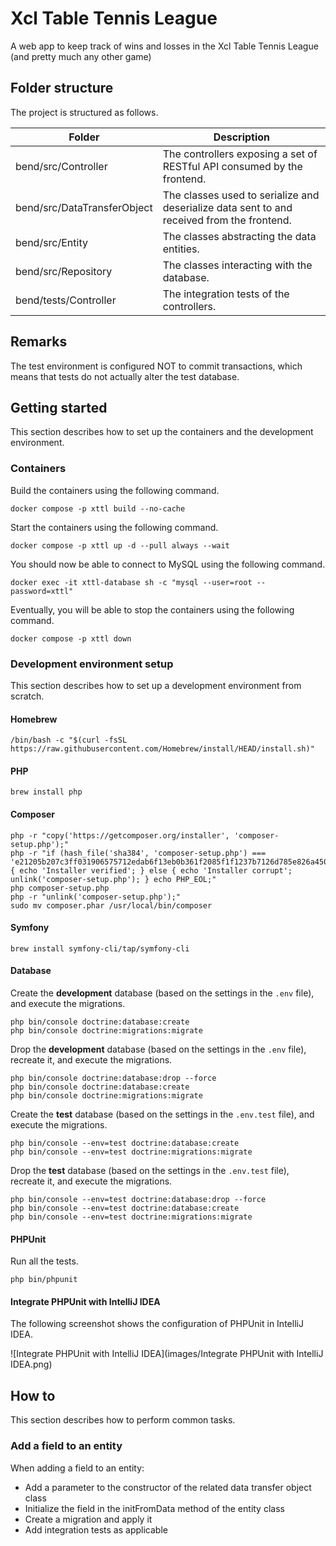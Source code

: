 # Xcl Table Tennis League

A web app to keep track of wins and losses in the Xcl Table Tennis League (and pretty much any other game)

## Folder structure

The project is structured as follows.

| Folder                      | Description                                                                                |
|-----------------------------|--------------------------------------------------------------------------------------------|
| bend/src/Controller         | The controllers exposing a set of RESTful API consumed by the frontend.                    |
| bend/src/DataTransferObject | The classes used to serialize and deserialize data sent to and received from the frontend. |
| bend/src/Entity             | The classes abstracting the data entities.                                                 |
| bend/src/Repository         | The classes interacting with the database.                                                 |
| bend/tests/Controller       | The integration tests of the controllers.                                                  |

## Remarks

The test environment is configured NOT to commit transactions, which means that tests do not actually alter the test database.

## Getting started

This section describes how to set up the containers and the development environment.

### Containers

Build the containers using the following command.

```
docker compose -p xttl build --no-cache
```

Start the containers using the following command.

```
docker compose -p xttl up -d --pull always --wait
```

You should now be able to connect to MySQL using the following command.

````
docker exec -it xttl-database sh -c "mysql --user=root --password=xttl"
````

Eventually, you will be able to stop the containers using the following command.

```
docker compose -p xttl down
```

### Development environment setup

This section describes how to set up a development environment from scratch.

#### Homebrew

```
/bin/bash -c "$(curl -fsSL https://raw.githubusercontent.com/Homebrew/install/HEAD/install.sh)"
```

#### PHP

```
brew install php
```

#### Composer

```
php -r "copy('https://getcomposer.org/installer', 'composer-setup.php');"
php -r "if (hash_file('sha384', 'composer-setup.php') === 'e21205b207c3ff031906575712edab6f13eb0b361f2085f1f1237b7126d785e826a450292b6cfd1d64d92e6563bbde02') { echo 'Installer verified'; } else { echo 'Installer corrupt'; unlink('composer-setup.php'); } echo PHP_EOL;"
php composer-setup.php
php -r "unlink('composer-setup.php');"
sudo mv composer.phar /usr/local/bin/composer
```

#### Symfony

```
brew install symfony-cli/tap/symfony-cli
```

#### Database

Create the **development** database (based on the settings in the `.env` file), and execute the migrations.

```
php bin/console doctrine:database:create
php bin/console doctrine:migrations:migrate
```

Drop the **development** database (based on the settings in the `.env` file), recreate it, and execute the migrations.

```
php bin/console doctrine:database:drop --force
php bin/console doctrine:database:create
php bin/console doctrine:migrations:migrate
```

Create the **test** database (based on the settings in the `.env.test` file), and execute the migrations.

```
php bin/console --env=test doctrine:database:create
php bin/console --env=test doctrine:migrations:migrate
```

Drop the **test** database (based on the settings in the `.env.test` file), recreate it, and execute the migrations.

```
php bin/console --env=test doctrine:database:drop --force
php bin/console --env=test doctrine:database:create
php bin/console --env=test doctrine:migrations:migrate
```

#### PHPUnit

Run all the tests.

```
php bin/phpunit
```

#### Integrate PHPUnit with IntelliJ IDEA

The following screenshot shows the configuration of PHPUnit in IntelliJ IDEA.

![Integrate PHPUnit with IntelliJ IDEA](images/Integrate PHPUnit with IntelliJ IDEA.png)

## How to

This section describes how to perform common tasks.

### Add a field to an entity

When adding a field to an entity:

- Add a parameter to the constructor of the related data transfer object class
- Initialize the field in the initFromData method of the entity class
- Create a migration and apply it
- Add integration tests as applicable

